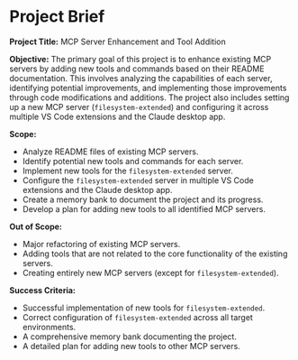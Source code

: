 # Project Brief

**Project Title:** MCP Server Enhancement and Tool Addition

**Objective:** The primary goal of this project is to enhance existing MCP servers by adding new tools and commands based on their README documentation. This involves analyzing the capabilities of each server, identifying potential improvements, and implementing those improvements through code modifications and additions. The project also includes setting up a new MCP server (`filesystem-extended`) and configuring it across multiple VS Code extensions and the Claude desktop app.

**Scope:**

*   Analyze README files of existing MCP servers.
*   Identify potential new tools and commands for each server.
*   Implement new tools for the `filesystem-extended` server.
*   Configure the `filesystem-extended` server in multiple VS Code extensions and the Claude desktop app.
*   Create a memory bank to document the project and its progress.
*   Develop a plan for adding new tools to all identified MCP servers.

**Out of Scope:**

*   Major refactoring of existing MCP servers.
*   Adding tools that are not related to the core functionality of the existing servers.
*   Creating entirely new MCP servers (except for `filesystem-extended`).

**Success Criteria:**

*   Successful implementation of new tools for `filesystem-extended`.
*   Correct configuration of `filesystem-extended` across all target environments.
*   A comprehensive memory bank documenting the project.
*   A detailed plan for adding new tools to other MCP servers.
